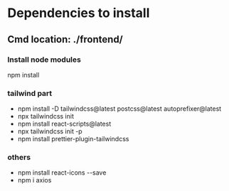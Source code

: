 # Dependencies to install

## Cmd location: ./frontend/

### Install node modules
npm install

### tailwind part
- npm install -D tailwindcss@latest postcss@latest autoprefixer@latest
- npx tailwindcss init
- npm install react-scripts@latest
- npx tailwindcss init -p
- npm install prettier-plugin-tailwindcss

### others
- npm install react-icons --save
- npm i axios